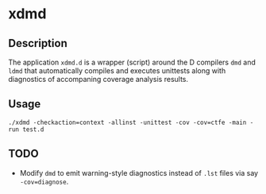 # xdmd

## Description
The application `xdmd.d` is a wrapper (script) around the D compilers `dmd` and
`ldmd` that automatically compiles and executes unittests along with diagnostics
of accompaning coverage analysis results.

## Usage

`./xdmd -checkaction=context -allinst -unittest -cov -cov=ctfe -main -run test.d`

## TODO
- Modify `dmd` to emit warning-style diagnostics instead of `.lst` files via say
  `-cov=diagnose`.
